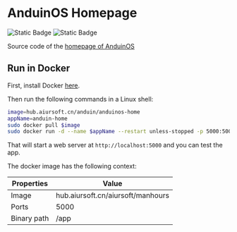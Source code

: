 # AnduinOS Homepage

![Static Badge](https://img.shields.io/badge/Man_hours-43h-yellow) ![Static Badge](https://img.shields.io/badge/AI_hours-0h-orange)

Source code of the [homepage of AnduinOS](https://anduinos.com)

## Run in Docker

First, install Docker [here](https://docs.docker.com/get-docker/).

Then run the following commands in a Linux shell:

```bash
image=hub.aiursoft.cn/anduin/anduinos-home
appName=anduin-home
sudo docker pull $image
sudo docker run -d --name $appName --restart unless-stopped -p 5000:5000 $image
```

That will start a web server at `http://localhost:5000` and you can test the app.

The docker image has the following context:

| Properties  | Value                            |
|-------------|----------------------------------|
| Image       | hub.aiursoft.cn/aiursoft/manhours|
| Ports       | 5000                             |
| Binary path | /app                             |
